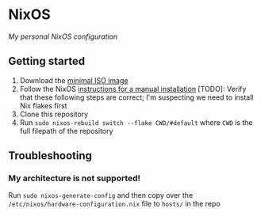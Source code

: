 # NixOS
_My personal NixOS configuration_

## Getting started
1. Download the [minimal ISO image](https://nixos.org/download/#nixos-iso)
2. Follow the NixOS [instructions for a manual installation](https://nixos.org/manual/nixos/stable/#sec-installation-manual)
[TODO]: Verify that these following steps are correct; I'm suspecting we need to install Nix flakes first
3. Clone this repository
4. Run `sudo nixos-rebuild switch --flake CWD/#default` where `CWD` is the full filepath of the repository

## Troubleshooting
### My architecture is not supported!

Run `sudo nixos-generate-config` and then copy over the `/etc/nixos/hardware-configuration.nix` file to `hosts/` in the repo
